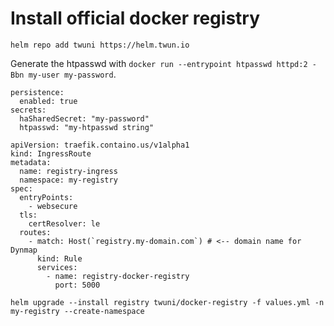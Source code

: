 # Install official docker registry

```helm repo add twuni https://helm.twun.io```

Generate the htpasswd with ```docker run --entrypoint htpasswd httpd:2 -Bbn my-user my-password```.


```
persistence:
  enabled: true
secrets:
  haSharedSecret: "my-password"
  htpasswd: "my-htpasswd string"
```
  
```
apiVersion: traefik.containo.us/v1alpha1
kind: IngressRoute
metadata:
  name: registry-ingress
  namespace: my-registry
spec:
  entryPoints:
    - websecure
  tls:
    certResolver: le
  routes:
    - match: Host(`registry.my-domain.com`) # <-- domain name for Dynmap
      kind: Rule
      services:
        - name: registry-docker-registry
          port: 5000
```
  
```helm upgrade --install registry twuni/docker-registry -f values.yml -n my-registry --create-namespace```
